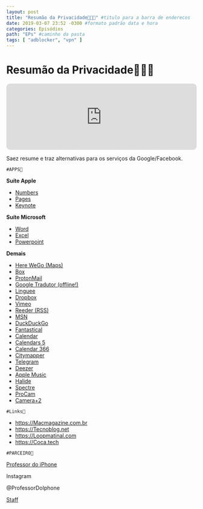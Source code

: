 ```yaml
---
layout: post
title: "Resumão da Privacidade👨🏻‍💻" #titulo para a barra de enderecos
date: 2019-03-07 23:52 -0300 #formato padrão data e hora
categories: Episódios
path: "EPs" #caminho da pasta
tags: [ "adblocker", "vpn" ]
---
```


# Resumão da Privacidade👨🏻‍💻

<iframe allow="autoplay *; encrypted-media *; fullscreen *; clipboard-write" frameborder="0" height="175" style="width:100%;max-width:660px;overflow:hidden;border-radius:10px;" sandbox="allow-forms allow-popups allow-same-origin allow-scripts allow-storage-access-by-user-activation allow-top-navigation-by-user-activation" src="https://embed.podcasts.apple.com/us/podcast/podapps/id1434188907?i=1000431328525&theme=auto"></iframe>

Saez resume e traz alternativas para os serviços da Google/Facebook.

`#APPS📲`

**Suíte Apple**

- [Numbers](https://is.gd/WAfOzw)
- [Pages](https://is.gd/bwHdf7)
- [Keynote](https://is.gd/vJgfzl)

**Suíte Microsoft**

- [Word](https://is.gd/x8eTPF)
- [Excel](https://is.gd/ZpQqSD)
- [Powerpoint](https://is.gd/tw2d6J)

**Demais**

- [Here WeGo (Maps)](https://is.gd/RnTImR)
- [Box](https://is.gd/ol8nYo)
- [ProtonMail](https://is.gd/S8wYuK)
- [Google Tradutor (offline!)](https://is.gd/3T4EHn)
- [Linguee](https://is.gd/PEtDWO)
- [Dropbox](https://is.gd/ztK7U8)
- [Vimeo](https://is.gd/CbZFKz)
- [Reeder (RSS)](https://is.gd/EZwXWy)
- [MSN](https://is.gd/rPN4N4)
- [DuckDuckGo](https://is.gd/6EN7ln)
- [Fantastical](https://is.gd/jAuwSY)
- [Calendar](https://is.gd/BntWM8)
- [Calendars 5](https://is.gd/vV52vf)
- [Calendar 366](https://is.gd/PKQKFs)
- [Citymapper](https://is.gd/RZaqL7)
- [Telegram](https://is.gd/5ZZIHp)
- [Deezer](https://is.gd/zGHcLF)
- [Apple Music](https://is.gd/tZwqIM)
- [Halide](https://is.gd/8jaHvj)
- [Spectre](https://is.gd/YSaqhD)
- [ProCam](https://is.gd/2Vwwgp)
- [Camera+2](https://is.gd/7hPYr7)

`#Links🔗`

- https://Macmagazine.com.br
- https://Tecnoblog.net
- https://Loopmatinal.com
- https://Coca.tech

`#PARCEIRO👥`

[Professor do iPhone](https://www.professordoiphone.com.br)

Instagram

@ProfessorDoIphone

[Staff](https://t.me/pdipstaff)
